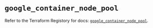 # `google_container_node_pool`

Refer to the Terraform Registory for docs: [`google_container_node_pool`](https://registry.terraform.io/providers/hashicorp/google/5.0.0/docs/resources/container_node_pool).
